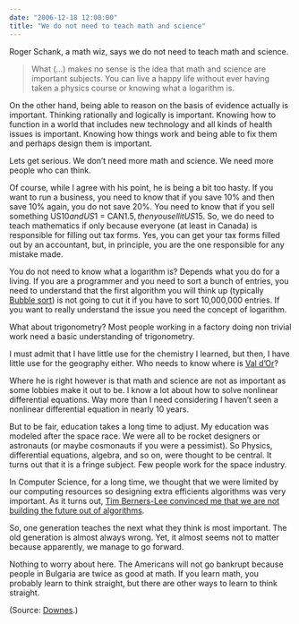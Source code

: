 ```yaml
---
date: "2006-12-18 12:00:00"
title: "We do not need to teach math and science"
---
```




 Roger Schank, a math wiz, says we do not need to teach math and science.

> What (&hellip;) makes no sense is the idea that math and science are important subjects. You can live a happy life without ever having taken a physics course or knowing what a logarithm is.

On the other hand, being able to reason on the basis of evidence actually is important. Thinking rationally and logically is important. Knowing how to function in a world that includes new technology and all kinds of health issues is important. Knowing how things work and being able to fix them and perhaps design them is important.

Lets get serious. We don&rsquo;t need more math and science. We need more people who can think.


Of course, while I agree with his point, he is being a bit too hasty. If you want to run a business, you need to know that if you save 10% and then save 10% again, you do not save 20%. You need to know that if you sell something US$10 and US$1 = CAN$1.5, then you sell it US$15. So, we do need to teach mathematics if only because everyone (at least in Canada) is responsible for filling out tax forms. Yes, you can get your tax forms filled out by an accountant, but, in principle, you are the one responsible for any mistake made.

You do not need to know what a logarithm is? Depends what you do for a living. If you are a programmer and you need to sort a bunch of entries, you need to understand that the first algorithm you will think up (typically [Bubble sort](https://en.wikipedia.org/wiki/Bubble_sort)) is not going to cut it if you have to sort 10,000,000 entries. If you want to really understand the issue you need the concept of logarithm.

What about trigonometry? Most people working in a factory doing non trivial work need a basic understanding of trigonometry.

I must admit that I have little use for the chemistry I learned, but then, I have little use for the geography either. Who needs to know where is [Val d&rsquo;Or](https://en.wikipedia.org/wiki/Val_d%27Or)? 

Where he is right however is that math and science are not as important as some lobbies make it out to be. I know a lot about how to solve nonlinear differential equations. Way more than I need considering I haven&rsquo;t seen a nonlinear differential equation in nearly 10 years.

But to be fair, education takes a long time to adjust. My education was modeled after the space race. We were all to be rocket designers or astronauts (or maybe cosmonauts if you were a pessimist). So Physics, differential equations, algebra, and so on, were thought to be central. It turns out that it is a fringe subject. Few people work for the space industry.

In Computer Science, for a long time, we thought that we were limited by our computing resources so designing extra efficients algorithms was very important. As it turns out, [Tim Berners-Lee convinced me that we are not building the future out of algorithms](http://readwrite.com/2006/11/02/web_science_tim_berners-lee).

So, one generation teaches the next what they think is most important. The old generation is almost always wrong. Yet, it almost seems not to matter because apparently, we manage to go forward.

Nothing to worry about here. The Americans will not go bankrupt because people in Bulgaria are twice as good at math. If you learn math, you probably learn to think straight, but there are other ways to learn to think straight.

(Source: [Downes](http://www.downes.ca).)

